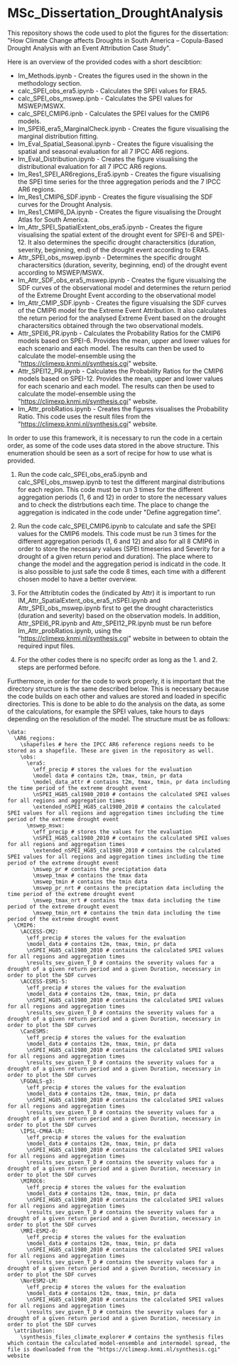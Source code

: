 # MSc_Dissertation_DroughtAnalysis
This repository shows the code used to plot the figures for the dissertation: "How Climate Change affects Droughts in South America – Copula-Based Drought Analysis with an Event Attribution Case Study".

Here is an overview of the provided codes with a short descibtion:
* Im_Methods.ipynb - Creates the figures used in the shown in the methodology section.
* calc_SPEI_obs_era5.ipynb - Calculates the SPEI values for ERA5.
* calc_SPEI_obs_mswep.ipnb - Calculates the SPEI values for MSWEP/MSWX.
* calc_SPEI_CMIP6.ipnb - Calculates the SPEI values for the CMIP6 models.
* Im_SPEI6_era5_MarginalCheck.ipynb - Creates the figure visualising the marginal distribution fitting.
* Im_Eval_Spatial_Seasonal.ipynb - Creates the figure visualising the spatial and seasonal evaluation for all 7 IPCC AR6 regions.
* Im_Eval_Distribution.ipynb - Creates the figure visualising the distributional evaluation for all 7 IPCC AR6 regions.
* Im_Res1_SPEI_AR6regions_Era5.ipynb - Creates the figure visualising the SPEI time series for the three aggregation periods and the 7 IPCC AR6 regions.
* Im_Res1_CMIP6_SDF.ipynb - Creates the figure visualising the SDF curves for the Drought Analysis.
* Im_Res1_CMIP6_DA.ipynb - Creates the figure visualising the Drought Atlas for South America.
* Im_Attr_SPEI_SpatialExtent_obs_era5.ipynb - Creates the figure visualising the spatial extent of the drought event for SPEI-6 and SPEI-12. It also determines the specific drought charactersitics (duration, severity, beginning, end) of the drought event according to ERA5.
* Attr_SPEI_obs_mswep.ipynb - Determines the specific drought charactersitics (duration, severity, beginning, end) of the drought event according to MSWEP/MSWX.
* Im_Attr_SDF_obs_era5_mswep.ipynb - Creates the figure visualsing the SDF curves of the observational model and determines the return period of the Extreme Drought Event according to the observational model
* Im_Attr_CMIP_SDF.ipynb - Creates the figure visualsing the SDF curves of the CMIP6 model for the Extreme Event Attribution. It also calculates the return period for the analysed Extreme Event based on the drought charactersitics obtained through the two observational models.
* Attr_SPEI6_PR.ipynb - Calculates the Probability Ratios for the CMIP6 models based on SPEI-6. Provides the mean, upper and lower values for each scenario and each model. The results can then be used to calculate the model-ensemble using the "https://climexp.knmi.nl/synthesis.cgi" website.
* Attr_SPEI12_PR.ipynb  - Calculates the Probability Ratios for the CMIP6 models based on SPEI-12. Provides the mean, upper and lower values for each scenario and each model. The results can then be used to calculate the model-ensemble using the "https://climexp.knmi.nl/synthesis.cgi" website.
* Im_Attr_probRatios.ipynb - Creates the figures visualises the Probability Ratio. This code uses the result files from the "https://climexp.knmi.nl/synthesis.cgi" website.

In order to use this framework, it is necessary to run the code in a certain order, as some of the code uses data stored in the above structure. This enumeration should be seen as a sort of recipe for how to use what is provided.

1. Run the code calc_SPEI_obs_era5.ipynb and calc_SPEI_obs_mswep.ipynb to test the different marginal distributions for each region. This code must be run 3 times for the different aggregation periods (1, 6 and 12) in order to store the necessary values and to check the distrbutions each time. The place to change the aggregation is indicated in the code under "Define aggregation time".

2. Run the code calc_SPEI_CMIP6.ipynb to calculate and safe the SPEI values for the CMIP6 models. This code must be run 3 times for the different aggregation periods (1, 6 and 12) and also for all 8 CMIP6 in order to store the necessary values (SPEI timeseries and Severity for a drought of a given return period and duration). The place where to change the model and the aggregation period is indicatd in the code. It is also possible to just safe the code 8 times, each time with a different chosen model to have a better overview.

3. For the Attribtutin codes the (indicated by Attr) it is important to run IM_Attr_SpatialExtent_obs_era5_nSPEI.ipynb and Attr_SPEI_obs_mswep.ipynb first to get the drought characteristics (duration and severity) based on the observation models. In addition, Attr_SPEI6_PR.ipynb and Attr_SPEI12_PR.ipynb must be run before Im_Attr_probRatios.ipynb, using the "https://climexp.knmi.nl/synthesis.cgi" website in between to obtain the required input files.

4. For the other codes there is no specifc order as long as the 1. and 2. steps are performed before.

Furthermore, in order for the code to work properly, it is important that the directory structure is the same described below. This is necessary because the code builds on each other and values are stored and loaded in specific directories. This is done to be able to do the analysis on the data, as some of the calculations, for example the SPEI values, take hours to days depending on the resolution of the model. The structure must be as follows:
```
\data:
  \AR6_regions:
    \shapefiles # here the IPCC AR6 reference regions needs to be stored as a shapefile. These are given in the repository as well.
    \obs:
      \era5:
        \eff_precip # stores the values for the evaluation
        \model data # contains t2m, tmax, tmin, pr data
        \model_data_attr # contains t2m, tmax, tmin, pr data including the time period of the extreme drought event
        \nSPEI_HG85_cal1980_2010 # contains the calculated SPEI values for all regions and aggregation times
        \extended_nSPEI_HG85_cal1980_2010 # contains the calculated SPEI values for all regions and aggregation times including the time period of the extreme drought event
      \mswep_mswx:
        \eff_precip # stores the values for the evaluation
        \nSPEI_HG85_cal1980_2010 # contains the calculated SPEI values for all regions and aggregation times
        \extended_nSPEI_HG85_cal1980_2010 # contains the calculated SPEI values for all regions and aggregation times including the time period of the extreme drought event
        \mswep_pr # contains the preciptation data
        \mswep_tmax # contains the tmax data
        \mswep_tmin # contains the tmin data
        \mswep_pr_nrt # contains the preciptation data including the time period of the extreme drought event
        \mswep_tmax_nrt # contains the tmax data including the time period of the extreme drought event
        \mswep_tmin_nrt # contains the tmin data including the time period of the extreme drought event
  \CMIP6:
    \ACCESS-CM2:
      \eff_precip # stores the values for the evaluation
      \model_data # contains t2m, tmax, tmin, pr data
      \nSPEI_HG85_cal1980_2010 # contains the calculated SPEI values for all regions and aggregation times
      \results_sev_given_T_D # contains the severity values for a drought of a given return period and a given Duration, necessary in order to plot the SDF curves
    \ACCESS-ESM1-5:
      \eff_precip # stores the values for the evaluation
      \model_data # contains t2m, tmax, tmin, pr data
      \nSPEI_HG85_cal1980_2010 # contains the calculated SPEI values for all regions and aggregation times
      \results_sev_given_T_D # contains the severity values for a drought of a given return period and a given Duration, necessary in order to plot the SDF curves
    \CanESM5:
      \eff_precip # stores the values for the evaluation
      \model_data # contains t2m, tmax, tmin, pr data
      \nSPEI_HG85_cal1980_2010 # contains the calculated SPEI values for all regions and aggregation times
      \results_sev_given_T_D # contains the severity values for a drought of a given return period and a given Duration, necessary in order to plot the SDF curves
    \FGOALS-g3:
      \eff_precip # stores the values for the evaluation
      \model_data # contains t2m, tmax, tmin, pr data
      \nSPEI_HG85_cal1980_2010 # contains the calculated SPEI values for all regions and aggregation times
      \results_sev_given_T_D # contains the severity values for a drought of a given return period and a given Duration, necessary in order to plot the SDF curves
    \IPSL-CM6A-LR:
      \eff_precip # stores the values for the evaluation
      \model_data # contains t2m, tmax, tmin, pr data
      \nSPEI_HG85_cal1980_2010 # contains the calculated SPEI values for all regions and aggregation times
      \results_sev_given_T_D # contains the severity values for a drought of a given return period and a given Duration, necessary in order to plot the SDF curves
    \MIROC6:
      \eff_precip # stores the values for the evaluation
      \model_data # contains t2m, tmax, tmin, pr data
      \nSPEI_HG85_cal1980_2010 # contains the calculated SPEI values for all regions and aggregation times
      \results_sev_given_T_D # contains the severity values for a drought of a given return period and a given Duration, necessary in order to plot the SDF curves
    \MRI-ESM2-0:
      \eff_precip # stores the values for the evaluation
      \model_data # contains t2m, tmax, tmin, pr data
      \nSPEI_HG85_cal1980_2010 # contains the calculated SPEI values for all regions and aggregation times
      \results_sev_given_T_D # contains the severity values for a drought of a given return period and a given Duration, necessary in order to plot the SDF curves
    \NorESM2-LM:
      \eff_precip # stores the values for the evaluation
      \model_data # contains t2m, tmax, tmin, pr data
      \nSPEI_HG85_cal1980_2010 # contains the calculated SPEI values for all regions and aggregation times
      \results_sev_given_T_D # contains the severity values for a drought of a given return period and a given Duration, necessary in order to plot the SDF curves
  \attribution:
    \synthesis_files_climate_explorer # contains the synthesis files which contain the calculated model-ensemble and intermodel spread, the file is downloaded from the "https://climexp.knmi.nl/synthesis.cgi" website

```

